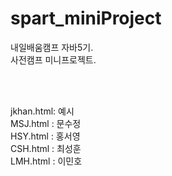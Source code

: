 # spart_miniProject

내일배움캠프 자바5기. <br>
사전캠프 미니프로젝트.

<br><br>

jkhan.html: 예시 <br>
MSJ.html : 문수정 <br>
HSY.html : 홍서영 <br>
CSH.html : 최성훈 <br>
LMH.html : 이민호 
